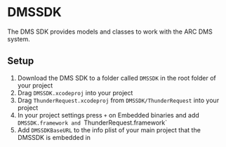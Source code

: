 # DMSSDK

The DMS SDK provides models and classes to work with the ARC DMS system.

## Setup
1. Download the DMS SDK to a folder called `DMSSDK` in the root folder of your project
2. Drag `DMSSDK.xcodeproj` into your project
3. Drag `ThunderRequest.xcodeproj` from `DMSSDK/ThunderRequest` into your project
4. In your project settings press `+` on Embedded binaries and add `DMSSDK.framework and `ThunderRequest.framework`
1. Add `DMSSDKBaseURL` to the info plist of your main project that the DMSSDK is embedded in